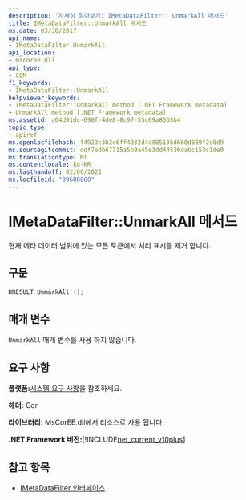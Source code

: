 ```yaml
---
description: '자세히 알아보기: IMetaDataFilter:: UnmarkAll 메서드'
title: IMetaDataFilter::UnmarkAll 메서드
ms.date: 03/30/2017
api_name:
- IMetaDataFilter.UnmarkAll
api_location:
- mscoree.dll
api_type:
- COM
f1_keywords:
- IMetaDataFilter::UnmarkAll
helpviewer_keywords:
- IMetaDataFilter::UnmarkAll method [.NET Framework metadata]
- UnmarkAll method [.NET Framework metadata]
ms.assetid: a04d91dc-690f-4de8-8c97-55c69a8503b4
topic_type:
- apiref
ms.openlocfilehash: f4923c3b2c6ff4332d4a885136d660d889f2c8d9
ms.sourcegitcommit: ddf7edb67715a5b9a45e3dd44536dabc153c1de0
ms.translationtype: MT
ms.contentlocale: ko-KR
ms.lasthandoff: 02/06/2021
ms.locfileid: "99688860"
---
```

# <a name="imetadatafilterunmarkall-method"></a>IMetaDataFilter::UnmarkAll 메서드

현재 메타 데이터 범위에 있는 모든 토큰에서 처리 표시를 제거 합니다.  
  
## <a name="syntax"></a>구문  
  
```cpp  
HRESULT UnmarkAll ();  
```  
  
## <a name="parameters"></a>매개 변수  

 `UnmarkAll` 매개 변수를 사용 하지 않습니다.  
  
## <a name="requirements"></a>요구 사항  

 **플랫폼:**[시스템 요구 사항](../../get-started/system-requirements.md)을 참조하세요.  
  
 **헤더:** Cor  
  
 **라이브러리:** MsCorEE.dll에서 리소스로 사용 됩니다.  
  
 **.NET Framework 버전:**[!INCLUDE[net_current_v10plus](../../../../includes/net-current-v10plus-md.md)]  
  
## <a name="see-also"></a>참고 항목

- [IMetaDataFilter 인터페이스](imetadatafilter-interface.md)
